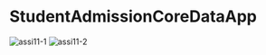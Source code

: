 # StudentAdmissionCoreDataApp

![assi11-1](https://user-images.githubusercontent.com/89583620/146766364-a42463f3-a374-423b-9205-e522f60f2f00.gif)
![assi11-2](https://user-images.githubusercontent.com/89583620/146766388-0ae92de4-8e24-47d0-b95f-c33351224134.gif)

